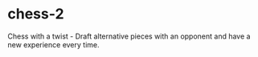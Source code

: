 # chess-2
Chess with a twist - Draft alternative pieces with an opponent and have a new experience every time.
